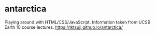 # antarctica
Playing around with HTML/CSS/JavaScript. Information taken from UCSB Earth 10 course lectures.
https://tktsuji.github.io/antarctica/
